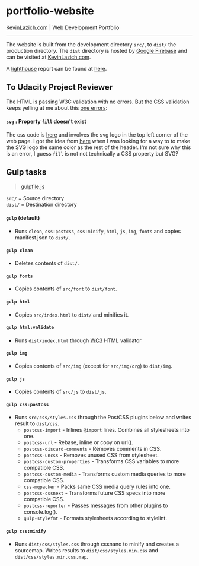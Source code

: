 # portfolio-website
[KevinLazich.com](https://kevinlazich.com) | Web Development Portfolio


---

The website is built from the development directory `src/`, to `dist/` the production directory. The `dist` directory 
is hosted by [Google Firebase](https://firebase.google.com/) and can be visited at [KevinLazich.com](https://kevinlazich.com).

A [lighthouse](https://developers.google.com/web/tools/lighthouse/) report can be found at 
[here](https://googlechrome.github.io/lighthouse/viewer/?gist=eda380f51204891754f21cddb3fc330f).

## To Udacity Project Reviewer

The HTML is passing W3C validation with no errors. But the CSS validation keeps yelling at me about this
[one errors](https://jigsaw.w3.org/css-validator/validator?uri=https%3A%2F%2Fkevinlazich.com&profile=css3&usermedium=all&warning=1&vextwarning=&lang=en):

#### `svg` : Property `fill` doesn't exist

The css code is [here](https://github.com/klazich/portfolio-website/blob/master/src/css/styles.css#L25) and involves the
svg logo in the top left corner of the web page. I got the idea from
[here](https://css-tricks.com/cascading-svg-fill-color/) when I was looking for a way to to make the SVG logo the 
same color as the rest of the header. I'm not sure why this is an error, I guess `fill` is not not technically 
a CSS property but SVG?
 
## Gulp tasks

> [gulpfile.js](gulpfile.js)

`src/` = Source directory  
`dist/` = Destination directory

#### `gulp` (default)
- Runs `clean`, `css:postcss`, `css:minify`, `html`, `js`, `img`, `fonts` and
  copies manifest.json to `dist/`.
#### `gulp clean`
- Deletes contents of `dist/`.
#### `gulp fonts`
- Copies contents of `src/font` to `dist/font`.
#### `gulp html`
- Copies `src/index.html` to `dist/` and minifies it.
#### `gulp html:validate`
- Runs `dist/index.html` through [WC3](https://validator.w3.org/) HTML validator
#### `gulp img`
- Copies contents of `src/img` (except for `src/img/org`) to `dist/img`.
#### `gulp js`
- Copies contents of `src/js` to `dist/js`.
#### `gulp css:postcss`
- Runs `src/css/styles.css` through the PostCSS plugins below and writes result to `dist/css`. 
    - `postcss-import` - Inlines `@import` lines. Combines all stylesheets into one.
    - `postcss-url` -  Rebase, inline or copy on url().
    - `postcss-discard-comments` - Removes comments in CSS.
    - `postcss-uncss` - Removes unused CSS from stylesheet.
    - `postcss-custom-properties` - Transforms CSS variables to more compatible CSS.
    - `postcss-custom-media` - Transforms custom media queries to more compatible CSS.
    - `css-mqpacker` - Packs same CSS media query rules into one.
    - `postcss-cssnext` - Transforms future CSS specs into more compatible CSS.
    - `postcss-reporter` - Passes messages from other plugins to console.log().
    - `gulp-stylefmt` - Formats stylesheets according to stylelint.
#### `gulp css:minify`
- Runs `dist/css/styles.css` through cssnano to minify and creates a sourcemap. Writes
  results to `dist/css/styles.min.css` and `dist/css/styles.min.css.map`.




